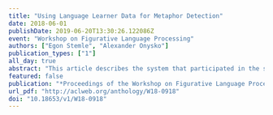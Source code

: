 ```yaml
---
title: "Using Language Learner Data for Metaphor Detection"
date: 2018-06-01
publishDate: 2019-06-20T13:30:26.122086Z
event: "Workshop on Figurative Language Processing"
authors: ["Egon Stemle", "Alexander Onysko"]
publication_types: ["1"]
all_day: true
abstract: "This article describes the system that participated in the shared task (ST) on metaphor detection on the Vrije University Amsterdam Metaphor Corpus (VUA). The ST was part of the workshop on processing figurative language at the 16th annual conference of the North American Chapter of the Association for Computational Linguistics (NAACL2018). The system combines a small assertion of trending techniques, which implement matured methods from NLP and ML; in particular, the system uses word embeddings from standard corpora and from corpora representing different proficiency levels of language learners in a LSTM BiRNN architecture. The system is available under the APLv2 open-source license."
featured: false
publication: "*Proceedings of the Workshop on Figurative Language Processing*"
url_pdf: "http://aclweb.org/anthology/W18-0918"
doi: "10.18653/v1/W18-0918"
---
```


